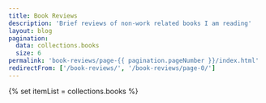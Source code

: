 ```yaml
---
title: Book Reviews
description: 'Brief reviews of non-work related books I am reading'
layout: blog
pagination:
  data: collections.books
  size: 6
permalink: 'book-reviews/page-{{ pagination.pageNumber }}/index.html'
redirectFrom: ['/book-reviews/', '/book-reviews/page-0/']
---
```


{% set itemList = collections.books %}